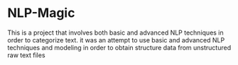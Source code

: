 # NLP-Magic
This is a project that involves both basic and advanced NLP techniques in order to categorize text. it was an attempt to use basic and advanced NLP techniques and modeling in order 
to obtain structure data from unstructured raw text files
